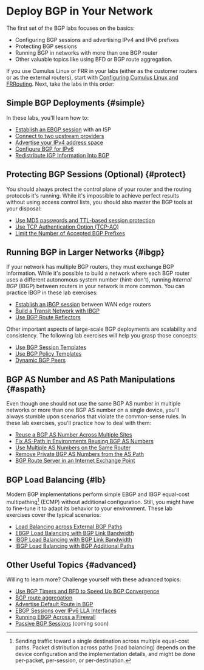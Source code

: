 # Deploy BGP in Your Network

The first set of the BGP labs focuses on the basics:

* Configuring BGP sessions and advertising IPv4 and IPv6 prefixes
* Protecting BGP sessions
* Running BGP in networks with more than one BGP router
* Other valuable topics like using BFD or BGP route aggregation.

If you use Cumulus Linux or FRR in your labs (either as the customer routers or as the external routers), start with [Configuring Cumulus Linux and FRRouting](0-frrouting.md). Next, take the labs in this order:

## Simple BGP Deployments {#simple}

In these labs, you'll learn how to:

* [Establish an EBGP session](1-session.md) with an ISP
* [Connect to two upstream providers](2-multihomed.md)
* [Advertise your IPv4 address space](3-originate.md)
* [Configure BGP for IPv6](4-ipv6.md)
* [Redistribute IGP Information Into BGP](5-redistribute.md)

## Protecting BGP Sessions (Optional) {#protect}

You should always protect the control plane of your router and the routing protocols it's running. While it's impossible to achieve perfect results without using access control lists, you should also master the BGP tools at your disposal:

* [Use MD5 passwords and TTL-based session protection](6-protect.md)
* [Use TCP Authentication Option (TCP-AO)](9-ao.md)
* [Limit the Number of Accepted BGP Prefixes](b-max-prefix.md)

## Running BGP in Larger Networks {#ibgp}

If your network has multiple BGP routers, they must exchange BGP information. While it's possible to build a network where each BGP router uses a different autonomous system number (hint: don't), running *Internal BGP* (IBGP) between routers in your network is more common. You can practice IBGP in these lab exercises:

* [Establish an IBGP session](../ibgp/1-edge.md) between WAN edge routers
* [Build a Transit Network with IBGP](../ibgp/2-transit.md)
* [Use BGP Route Reflectors](../ibgp/3-rr.md)

Other important aspects of large-scale BGP deployments are scalability and consistency. The following lab exercises will help you grasp those concepts:

* [Use BGP Session Templates](../session/6-templates.md)
* [Use BGP Policy Templates](../session/7-policy.md)
* [Dynamic BGP Peers](../session/9-dynamic.md)

## BGP AS Number and AS Path Manipulations {#aspath}

Even though one should not use the same BGP AS number in multiple networks or more than one BGP AS number on a single device, you'll always stumble upon scenarios that violate the common-sense rules. In these lab exercises, you'll practice how to deal with them:

* [Reuse a BGP AS Number Across Multiple Sites](../session/1-allowas_in.md)
* [Fix AS-Path in Environments Reusing BGP AS Numbers](../session/2-asoverride.md)
* [Use Multiple AS Numbers on the Same Router](../session/3-localas.md)
* [Remove Private BGP AS Numbers from the AS Path](../session/4-removeprivate.md)
* [BGP Route Server in an Internet Exchange Point](../session/5-routeserver.md)

## BGP Load Balancing {#lb}

Modern BGP implementations perform simple EBGP and IBGP equal-cost multipathing[^ECMP] (ECMP) without additional configuration. Still, you might have to fine-tune it to adapt its behavior to your environment. These lab exercises cover the typical scenarios:

* [Load Balancing across External BGP Paths](../lb/1-ebgp.md)
* [EBGP Load Balancing with BGP Link Bandwidth](../lb/2-dmz-bw.md)
* [IBGP Load Balancing with BGP Link Bandwidth](../lb/3-ibgp.md) 
* [IBGP Load Balancing with BGP Additional Paths](../lb/4-ibgp-add-path.md)

[^ECMP]: Sending traffic toward a single destination across multiple equal-cost paths. Packet distribution across paths (load balancing) depends on the device configuration and the implementation details, and might be done per-packet, per-session, or per-destination.

## Other Useful Topics {#advanced}

Willing to learn more? Challenge yourself with these advanced topics:

* [Use BGP Timers and BFD to Speed Up BGP Convergence](7-bfd.md)
* [BGP route aggregation](8-aggregate.md)
* [Advertise Default Route in BGP](c-default-route.md)
* [EBGP Sessions over IPv6 LLA Interfaces](d-interface.md)
* [Running EBGP Across a Firewall](e-ebgp-multihop.md)
* [Passive BGP Sessions](../session/8-passive.md) (coming soon)

